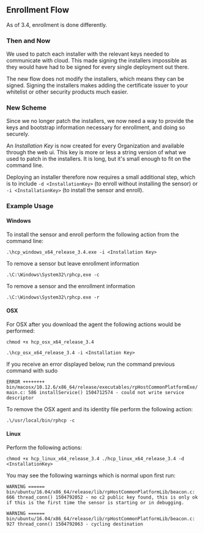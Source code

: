 ## Enrollment Flow

As of 3.4, enrollment is done differently. 

### Then and Now
We used to patch each installer with the relevant keys needed to communicate with cloud. This made signing the installers impossible as they would have had to be signed for every single deployment out there.

The new flow does not modify the installers, which means they can be signed. Signing the installers makes adding the certificate issuer to your whitelist or other security products much easier.

### New Scheme
Since we no longer patch the installers, we now need a way to provide the keys and bootstrap information necessary for enrollment, and doing so securely.

An *Installation Key* is now created for every Organization and available through the web ui. This key is more or less a string version of what we used to patch in the installers. It is long, but it's small enough to fit on the command line.

Deploying an installer therefore now requires a small additional step, which is to include `-d <InstallationKey>` (to enroll without installing the sensor) or `-i <InstallationKey>` (to install the sensor and enroll).

### Example Usage
#### Windows
To install the sensor and enroll perform the following action from the command line:

`.\hcp_windows_x64_release_3.4.exe -i <Installation Key>`

To remove a sensor but leave enrollment information

`.\C:\Windows\System32\rphcp,exe -c` 

To remove a  sensor and the enrollment information

`.\C:\Windows\System32\rphcp.exe -r` 

#### OSX
For OSX after you download the agent the following actions would be performed:

`chmod +x hcp_osx_x64_release_3.4`

`.\hcp_osx_x64_release_3.4 -i <Installation Key>`

If you receive an error displayed below, run the command previous command with sudo

`ERROR ++++++++ bin/macosx/10.12.6/x86_64/release/executables/rpHostCommonPlatformExe/main.c: 586 installService() 1504712574 - could not write service descriptor`


To remove the OSX agent and its identity file perform the following action:

`.\/usr/local/bin/rphcp -c`


#### Linux
Perform the following actions:

`chmod +x hcp_linux_x64_release_3.4
./hcp_linux_x64_release_3.4 -d <InstallationKey>`

You may see the following warnings which is normal upon first run:

`WARNING ====== bin/ubuntu/16.04/x86_64/release/lib/rpHostCommonPlatformLib/beacon.c: 666 thread_conn() 1504792052 - no c2 public key found, this is only ok if this is the first time the sensor is starting or in debugging.`

`WARNING ====== bin/ubuntu/16.04/x86_64/release/lib/rpHostCommonPlatformLib/beacon.c: 927 thread_conn() 1504792063 - cycling destination` 